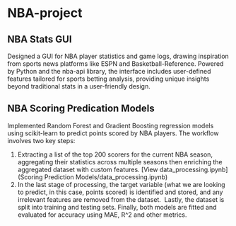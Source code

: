 # NBA-project

## NBA Stats GUI
Designed a GUI for NBA player statistics and game logs, drawing inspiration from sports news platforms like ESPN and Basketball-Reference. Powered by Python and the nba-api library, the interface includes user-defined features tailored for sports betting analysis, providing unique insights beyond traditional stats in a user-friendly design.

## NBA Scoring Predication Models
Implemented Random Forest and Gradient Boosting regression models using scikit-learn to predict points scored by NBA players. The workflow involves two key steps:
1. Extracting a list of the top 200 scorers for the current NBA season, aggregating their statistics across multiple seasons then enriching the aggregated dataset with custom features. [View data_processing.ipynb](Scoring Prediction Models/data_processing.ipynb)
2. In the last stage of processing, the target variable (what we are looking to predict, in this case, points scored) is identified and stored, and any irrelevant features are removed from the dataset.  Lastly, the dataset is split into training and testing sets. Finally, both models are fitted and evaluated for accuracy using MAE, R^2 and other metrics.
